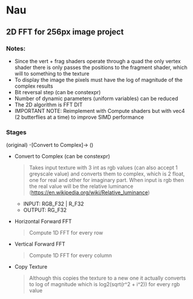 # Nau

## 2D FFT for 256px image project

### Notes:
- Since the vert + frag shaders operate through a quad the only vertex shader there is only passes the positions to the fragment shader, which will to something to the texture
- To display the image the pixels must have the log of magnitude of the complex results
- Bit reversal step (can be constexpr)
- Number of dynamic parameters (uniform variables) can be reduced
- The 2D algorithm is FFT DIT
- IMPORTANT NOTE: Reimplement with Compute shaders but with vec4 (2 butterflies at a time) to improve SIMD performance

### Stages

(original) -[Convert to Complex]-> ()

- Convert to Complex (can be constexpr) 
    > Takes input texture with 3 int as rgb values (can also accept 1 greyscale value) and converts them to complex, which is 2 float, one for real and other for imaginary part. When input is rgb then the real value will be the relative luminance (https://en.wikipedia.org/wiki/Relative_luminance)
    - INPUT: RGB_F32 | R_F32
    - OUTPUT: RG_F32

- Horizontal Forward FFT
    > Compute 1D FFT for every row

- Vertical Forward FFT
    > Compute 1D FFT for every column

- Copy Texture
    > Although this copies the texture to a new one it actually converts to log of magnitude which is log2(sqrt(r^2 + i^2)) for every rgb value

<!--
- Horizontal Inverse FFT
- Vertical Inverse FFT
-->